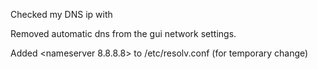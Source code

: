 Checked my DNS ip with <resolvectl status>

Removed automatic dns from the gui network settings.

Added <nameserver 8.8.8.8> to /etc/resolv.conf (for temporary change)
